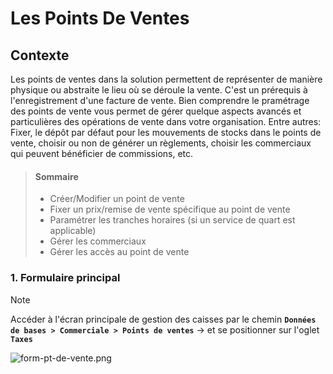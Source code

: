 # Les Points De Ventes

## Contexte

Les points de ventes dans la solution permettent de représenter de manière physique ou abstraite le lieu où se déroule la vente. C'est un prérequis à l'enregistrement d'une facture de vente. Bien comprendre le pramétrage des points de vente vous permet de gérer quelque aspects avancés et particulières des opérations de vente dans votre organisation. Entre autres: Fixer, le dépôt par défaut pour les mouvements de stocks dans le points de vente, choisir ou non de générer un règlements, choisir les commerciaux qui peuvent bénéficier de commissions, etc.

> #### Sommaire
>
> - Créer/Modifier un point de vente
> - Fixer un prix/remise de vente spécifique au point de vente
> - Paramétrer les tranches horaires (si un service de quart est applicable)
> - Gérer les commerciaux
> - Gérer les accès au point de vente

### 1. Formulaire principal

> [!NOTE]  
> Accéder à l'écran principale de gestion des caisses par le chemin **`Données de bases > Commerciale > Points de ventes`** -> et se positionner sur l'oglet **`Taxes`**

![form-pt-de-vente.png](https://i.postimg.cc/MHxqYfPh/form-pt-de-vente.png)
